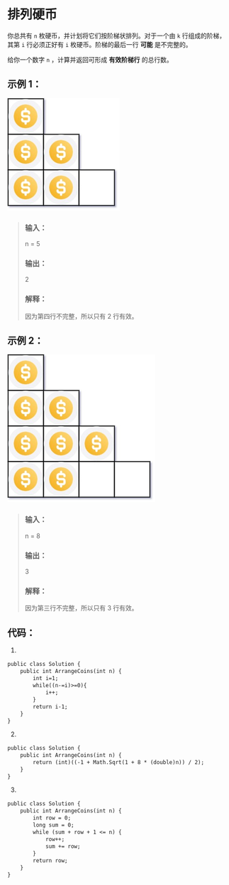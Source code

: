 # 排列硬币

你总共有 `n` 枚硬币，并计划将它们按阶梯状排列。对于一个由 `k` 行组成的阶梯，其第 `i` 行必须正好有 `i` 枚硬币。阶梯的最后一行 **可能** 是不完整的。

给你一个数字 `n` ，计算并返回可形成 **有效阶梯行** 的总行数。

## 示例 1：

![alt text](image.png)

>### 输入：
>n = 5
>### 输出：
>2
>### 解释：
>因为第四行不完整，所以只有 2 行有效。

## 示例 2：

![alt text](image-1.png)

>### 输入：
>n = 8
>### 输出：
>3
>### 解释：
>因为第三行不完整，所以只有 3 行有效。

## 代码：

1.

    public class Solution {
        public int ArrangeCoins(int n) {
            int i=1;
            while((n-=i)>=0){
                i++;
            }
            return i-1;
        }
    }
2.

    public class Solution {
        public int ArrangeCoins(int n) {
            return (int)((-1 + Math.Sqrt(1 + 8 * (double)n)) / 2);
        }
    }
3.

    public class Solution {
        public int ArrangeCoins(int n) {
            int row = 0;
            long sum = 0;
            while (sum + row + 1 <= n) {
                row++;
                sum += row;
            }
            return row;
        }
    }


